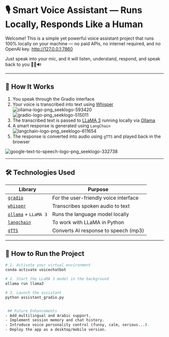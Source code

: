 # 🎙️ Smart Voice Assistant — Runs Locally, Responds Like a Human

Welcome! This is a simple yet powerful voice assistant project that runs 100% locally on your machine — no paid APIs, no internet required, and no OpenAI key. http://127.0.0.1:7860

Just speak into your mic, and it will listen, understand, respond, and speak back to you 🔁🧠🔊


---

## 🧠 How It Works

1. You speak through the Gradio interface
2. Your voice is transcribed into text using [Whisper](https://github.com/openai/whisper)                                                                                       ![ollama-logo-png_seeklogo-593420](https://github.com/user-attachments/assets/ef336bb4-cd04-48d0-9ff3-68c75de3677f)    ![gradio-logo-png_seeklogo-515011](https://github.com/user-attachments/assets/c122637a-eff6-4992-9061-69ad651266c1)
3. The transcribed text is passed to [LLaMA 3](https://ollama.com) running locally via [Ollama](https://ollama.com)
4. A smart response is generated using `LangChain`                                                                                                                              ![langchain-logo-png_seeklogo-611654](https://github.com/user-attachments/assets/cc5f6370-7213-4965-a143-655df54b9630)
5. The response is converted into audio using `gTTS` and played back in the browser

![google-text-to-speech-logo-png_seeklogo-332738](https://github.com/user-attachments/assets/a34e3599-38bf-4b24-ac7b-272b8f29fae2)

---

## 🛠️ Technologies Used

| Library | Purpose |
|--------|---------|
| [`gradio`](https://www.gradio.app/) | For the user-friendly voice interface |
| [`whisper`](https://github.com/openai/whisper) | Transcribes spoken audio to text |
| [`ollama`](https://ollama.com) + `LLaMA 3` | Runs the language model locally |
| [`langchain`](https://python.langchain.com/) | To work with LLaMA in Python |
| [`gTTS`](https://pypi.org/project/gTTS/) | Converts AI response to speech (mp3) |

---

## 🚀 How to Run the Project

```bash
# 1. Activate your virtual environment
conda activate voicechatbot

# 2. Start the LLaMA 3 model in the background
ollama run llama3

# 3. Launch the assistant
python assistant_gradio.py


 ## Future Enhancements
- Add multilingual and Arabic support.
- Implement session memory and chat history.
- Introduce voice personality control (funny, calm, serious...).
- Deploy the app as a desktop/mobile version.

